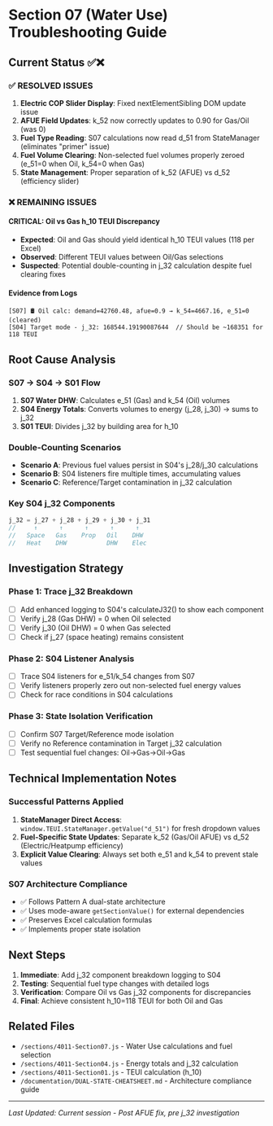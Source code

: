 # Section 07 (Water Use) Troubleshooting Guide

## Current Status ✅❌

### ✅ **RESOLVED ISSUES**
1. **Electric COP Slider Display**: Fixed nextElementSibling DOM update issue
2. **AFUE Field Updates**: k_52 now correctly updates to 0.90 for Gas/Oil (was 0)
3. **Fuel Type Reading**: S07 calculations now read d_51 from StateManager (eliminates "primer" issue)
4. **Fuel Volume Clearing**: Non-selected fuel volumes properly zeroed (e_51=0 when Oil, k_54=0 when Gas)
5. **State Management**: Proper separation of k_52 (AFUE) vs d_52 (efficiency slider)

### ❌ **REMAINING ISSUES**

#### **CRITICAL: Oil vs Gas h_10 TEUI Discrepancy**
- **Expected**: Oil and Gas should yield identical h_10 TEUI values (118 per Excel)
- **Observed**: Different TEUI values between Oil/Gas selections
- **Suspected**: Potential double-counting in j_32 calculation despite fuel clearing fixes

#### **Evidence from Logs**
```
[S07] 🛢️ Oil calc: demand=42760.48, afue=0.9 → k_54=4667.16, e_51=0 (cleared)
[S04] Target mode - j_32: 168544.19190087644  // Should be ~168351 for 118 TEUI
```

## Root Cause Analysis

### **S07 → S04 → S01 Flow**
1. **S07 Water DHW**: Calculates e_51 (Gas) and k_54 (Oil) volumes
2. **S04 Energy Totals**: Converts volumes to energy (j_28, j_30) → sums to j_32
3. **S01 TEUI**: Divides j_32 by building area for h_10

### **Double-Counting Scenarios**
- **Scenario A**: Previous fuel values persist in S04's j_28/j_30 calculations
- **Scenario B**: S04 listeners fire multiple times, accumulating values
- **Scenario C**: Reference/Target contamination in j_32 calculation

### **Key S04 j_32 Components**
```javascript
j_32 = j_27 + j_28 + j_29 + j_30 + j_31
//     ↑      ↑      ↑      ↑      ↑
//   Space   Gas    Prop   Oil    DHW
//   Heat    DHW           DHW    Elec
```

## Investigation Strategy

### **Phase 1: Trace j_32 Breakdown**
- [ ] Add enhanced logging to S04's calculateJ32() to show each component
- [ ] Verify j_28 (Gas DHW) = 0 when Oil selected
- [ ] Verify j_30 (Oil DHW) = 0 when Gas selected
- [ ] Check if j_27 (space heating) remains consistent

### **Phase 2: S04 Listener Analysis**
- [ ] Trace S04 listeners for e_51/k_54 changes from S07
- [ ] Verify listeners properly zero out non-selected fuel energy values
- [ ] Check for race conditions in S04 calculations

### **Phase 3: State Isolation Verification**
- [ ] Confirm S07 Target/Reference mode isolation
- [ ] Verify no Reference contamination in Target j_32 calculation
- [ ] Test sequential fuel changes: Oil→Gas→Oil→Gas

## Technical Implementation Notes

### **Successful Patterns Applied**
1. **StateManager Direct Access**: `window.TEUI.StateManager.getValue("d_51")` for fresh dropdown values
2. **Fuel-Specific State Updates**: Separate k_52 (Gas/Oil AFUE) vs d_52 (Electric/Heatpump efficiency)
3. **Explicit Value Clearing**: Always set both e_51 and k_54 to prevent stale values

### **S07 Architecture Compliance**
- ✅ Follows Pattern A dual-state architecture
- ✅ Uses mode-aware `getSectionValue()` for external dependencies
- ✅ Preserves Excel calculation formulas
- ✅ Implements proper state isolation

## Next Steps

1. **Immediate**: Add j_32 component breakdown logging to S04
2. **Testing**: Sequential fuel type changes with detailed logs
3. **Verification**: Compare Oil vs Gas j_32 components for discrepancies
4. **Final**: Achieve consistent h_10=118 TEUI for both Oil and Gas

## Related Files
- `/sections/4011-Section07.js` - Water Use calculations and fuel selection
- `/sections/4011-Section04.js` - Energy totals and j_32 calculation
- `/sections/4011-Section01.js` - TEUI calculation (h_10)
- `/documentation/DUAL-STATE-CHEATSHEET.md` - Architecture compliance guide

---
*Last Updated: Current session - Post AFUE fix, pre j_32 investigation*
